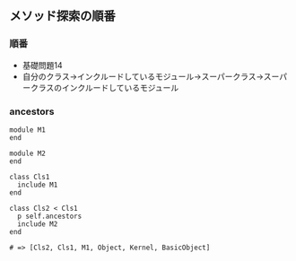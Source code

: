 ## メソッド探索の順番

### 順番
- 基礎問題14
- 自分のクラス→インクルードしているモジュール→スーパークラス→スーパークラスのインクルードしているモジュール

### ancestors
```
module M1
end

module M2
end

class Cls1
  include M1
end

class Cls2 < Cls1
  p self.ancestors
  include M2
end

# => [Cls2, Cls1, M1, Object, Kernel, BasicObject]
```
